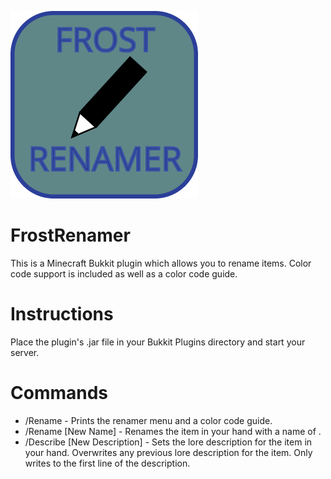 ![FrostRenamer](/FrostRenamer-Logo.png?raw=true "FrostRenamer")

FrostRenamer
===========
This is a Minecraft Bukkit plugin which allows you to rename items.  Color code support is included as well as a color code guide.                                                                                                                                 

Instructions
===========
Place the plugin's .jar file in your Bukkit Plugins directory and start your server.

Commands
===========
* /Rename - Prints the renamer menu and a color code guide.
* /Rename [New Name] - Renames the item in your hand with a name of <New Name>.
* /Describe [New Description] - Sets the lore description for the item in your hand. Overwrites any previous lore description for the item. Only writes to the first line of the description.
